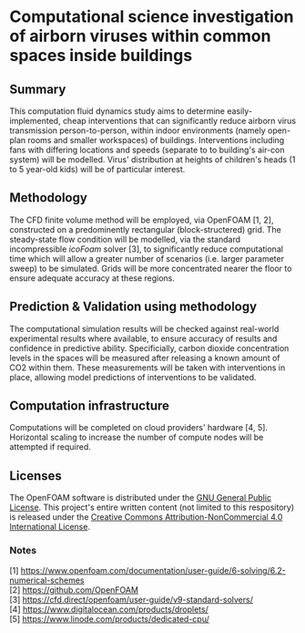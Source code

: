 # Computational science investigation of airborn viruses within common spaces inside buildings
## Summary
This computation fluid dynamics study aims to determine easily-implemented, cheap interventions that can significantly reduce airborn virus transmission person-to-person, within indoor environments (namely open-plan rooms and smaller workspaces) of buildings. Interventions including fans with differing locations and speeds (separate to to building's air-con system) will be modelled. Virus' distribution at heights of children's heads (1 to 5 year-old kids) will be of particular interest.

## Methodology
The CFD finite volume method will be employed, via OpenFOAM [1, 2], constructed on a predominently rectangular (block-structered) grid. The steady-state flow condition will be modelled, via the standard incompressible _icoFoam_ solver [3], to significantly reduce computational time which will allow a greater number of scenarios (i.e. larger parameter sweep) to be simulated. Grids will be more concentrated nearer the floor to ensure adequate accuracy at these regions.

## Prediction & Validation using methodology
The computational simulation results will be checked against real-world experimental results where available, to ensure accuracy of results and confidence in predictive ability. Specificially, carbon dioxide concentration levels in the spaces will be measured after releasing a known amount of CO2 within them. These measurements will be taken with interventions in place, allowing model predictions of interventions to be validated. 

## Computation infrastructure
Computations will be completed on cloud providers' hardware [4, 5]. Horizontal scaling to increase the number of compute nodes will be attempted if required.

## Licenses
The OpenFOAM software is distributed under the [GNU General Public License](http://www.gnu.org/licenses/gpl-3.0.html). This project's entire written content (not limited to this respository) is released under the [Creative Commons Attribution-NonCommercial 4.0 International License](https://creativecommons.org/licenses/by-nc/4.0/).

### Notes
[1] https://www.openfoam.com/documentation/user-guide/6-solving/6.2-numerical-schemes  
[2] https://github.com/OpenFOAM  
[3] https://cfd.direct/openfoam/user-guide/v9-standard-solvers/  
[4] https://www.digitalocean.com/products/droplets/  
[5] https://www.linode.com/products/dedicated-cpu/